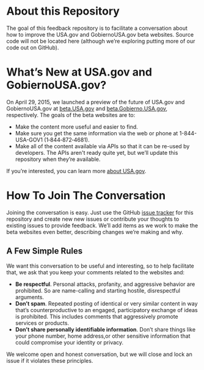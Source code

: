 # About this Repository
The goal of this feedback repository is to facilitate a conversation about how to improve the USA.gov and GobiernoUSA.gov beta websites. Source code will not be located here (although we’re exploring putting more of our code out on GitHub). 

# What’s New at USA.gov and GobiernoUSA.gov?
On April 29, 2015, we launched a preview of the future of USA.gov and GobiernoUSA.gov at [beta.USA.gov](http://beta.usa.gov) and [beta.Gobierno.USA.gov](http://beta.gobierno.usa.gov), respectively.  The goals of the beta websites are to:
* Make the content more useful and easier to find.
* Make sure you get the same information via the web or phone at 1-844-USA-GOV1 (1‑844‑872‑4681).
* Make all of the content available via APIs so that it can be re-used by developers. The APIs aren't ready quite yet, but we’ll update this repository when they’re available.

If you’re interested, you can learn more [about USA.gov](http://beta.usa.gov/about).

# How To Join The Conversation
Joining the conversation is easy. Just use the GitHub [issue tracker](https://github.com/usagov/usa.gov/issues) for this repository and create new new issues or contribute your thoughts to existing issues to provide feedback. We’ll add items as we work to make the beta websites even better, describing changes we’re making and why.

## A Few Simple Rules
We want this conversation to be useful and interesting, so to help facilitate that, we ask that you keep your comments related to the websites and:
* **Be respectful**. Personal attacks, profanity, and aggressive behavior are prohibited. So are name-calling and starting hostile, disrespectful arguments.
* **Don’t spam**. Repeated posting of identical or very similar content in way that’s counterproductive to an engaged, participatory exchange of ideas is prohibited. This includes comments that aggressively promote services or products.
* **Don’t share personally identifiable information**. Don’t share things like your phone number, home address,or other sensitive information that could compromise your identity or privacy.

We welcome open and honest conversation, but we will close and lock an issue if it violates these principles.
